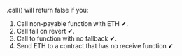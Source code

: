 .call() will return false if you:

1. Call non-payable function with ETH ✔.
2. Call fail on revert ✔.
3. Call to function with no fallback ✔.
4. Send ETH to a contract that has no receive function ✔.

